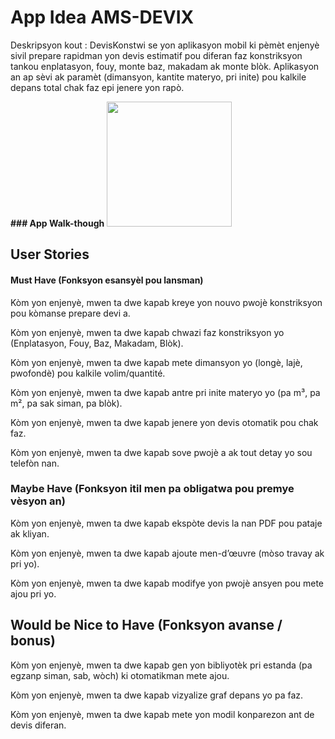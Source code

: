 
# App Idea AMS-DEVIX

Deskripsyon kout :
DevisKonstwi se yon aplikasyon mobil ki pèmèt enjenyè sivil prepare rapidman yon devis estimatif pou diferan faz konstriksyon tankou enplatasyon, fouy, monte baz, makadam ak monte blòk. Aplikasyon an ap sèvi ak paramèt (dimansyon, kantite materyo, pri inite) pou kalkile depans total chak faz epi jenere yon rapò.

**### App Walk-though**
<img src="https://github.com/andyjoseph12/AMS-DEVIX/blob/main/AMS%20DEVIX%20(1).gif" width=200> <br>
## User Stories
#### Must Have (Fonksyon esansyèl pou lansman)

Kòm yon enjenyè, mwen ta dwe kapab kreye yon nouvo pwojè konstriksyon pou kòmanse prepare devi a.

Kòm yon enjenyè, mwen ta dwe kapab chwazi faz konstriksyon yo (Enplatasyon, Fouy, Baz, Makadam, Blòk).

Kòm yon enjenyè, mwen ta dwe kapab mete dimansyon yo (longè, lajè, pwofondè) pou kalkile volim/quantité.

Kòm yon enjenyè, mwen ta dwe kapab antre pri inite materyo yo (pa m³, pa m², pa sak siman, pa blòk).

Kòm yon enjenyè, mwen ta dwe kapab jenere yon devis otomatik pou chak faz.

Kòm yon enjenyè, mwen ta dwe kapab sove pwojè a ak tout detay yo sou telefòn nan.


### Maybe Have (Fonksyon itil men pa obligatwa pou premye vèsyon an)

Kòm yon enjenyè, mwen ta dwe kapab ekspòte devis la nan PDF pou pataje ak kliyan.

Kòm yon enjenyè, mwen ta dwe kapab ajoute men-d’œuvre (mòso travay ak pri yo).

Kòm yon enjenyè, mwen ta dwe kapab modifye yon pwojè ansyen pou mete ajou pri yo.



## Would be Nice to Have (Fonksyon avanse / bonus)

Kòm yon enjenyè, mwen ta dwe kapab gen yon bibliyotèk pri estanda (pa egzanp siman, sab, wòch) ki otomatikman mete ajou.

Kòm yon enjenyè, mwen ta dwe kapab vizyalize graf depans yo pa faz.

Kòm yon enjenyè, mwen ta dwe kapab mete yon modil konparezon ant de devis diferan.
